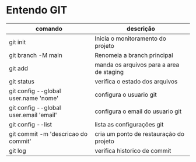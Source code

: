 # Entendo GIT

|comando|descrição|
|-|-|
| git init | Inicia o monitoramento do projeto | 
| git branch -M main| Renomeia a branch principal|
| git add <arquivo>| manda os arquivos para a area de staging|
| git status | verifica o estado dos arquivos|
| git config --global user.name 'nome'| configura o usuario git |
| git config --global user.email 'email'| configura o email do usuario git |
| git config --list | lista as configurações git |
|git commit -m 'descricao do commit'| cria um ponto de restauração do projeto|
| git log | verifica historico de commit |
